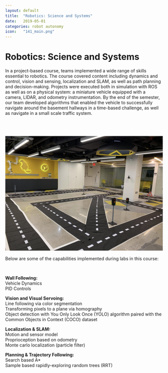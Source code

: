 ```yaml
---
layout: default
title:  "Robotics: Science and Systems"
date:   2019-05-01
categories: robot autonomy
icon:	"141_main.png"
---
```


<h1>Robotics: Science and Systems</h1>

<p>In a project-based course, teams implemented a wide range of skills essential to robotics. The course covered content including dynamics and control, vision and sensing, localization and SLAM, as well as path planning and decision-making. Projects were executed both in simulation with ROS as well as on a physical system: a miniature vehicle equipped with a camera, LIDAR, and odometry instrumentation. By the end of the semester, our team developed algorithms that enabled the vehicle to successfully navigate around the basement hallways in a time-based challenge, as well as navigate in a small scale traffic system.</p>

<div class="box alt">
<div class="row uniform">
<div class="12u$"><span class="image fit"><img src="images/classphoto.png" alt="" /></span></div>
<div class="4u"><span class="image fit"><img src="images/141/small1.png" alt="" /></span></div>
<div class="4u"><span class="image fit"><img src="images/141/small2.png" alt="" /></span></div>
<div class="4u$"><span class="image fit"><img src="images/141/small3.png" alt="" /></span></div>
</div>
</div>

<p>Below are some of the capabilities implemented during labs in this course:</p>
​
<p><b>Wall Following:</b><br>
Vehicle Dynamics<br>
PID Controls</p>

<p><b>Vision and Visual Servoing: </b><br>
Line following via color segmentation<br>
Transforming pixels to a plane via homography<br>
Object detection with You Only Look Once (YOLO) algorithm paired with the Common Objects in Context (COCO) dataset</p>

<p><b>Localization & SLAM: </b><br>
Motion and sensor model<br>
Proprioception based on odometry<br>
Monte carlo localization (particle filter)</p>

<p><b>Planning & Trajectory Following:</b><br>
Search based A*<br>
Sample based rapidly-exploring random trees (RRT)</p>

<div class="box alt">
<div class="row uniform">
<div class="12u$"><span class="image fit"><img src="images/pic13.jpg" alt="" /></span></div>
<div class="4u"><span class="image fit"><img src="images/pic01.jpg" alt="" /></span></div>
<div class="4u"><span class="image fit"><img src="images/pic02.jpg" alt="" /></span></div>
<div class="4u$"><span class="image fit"><img src="images/pic03.jpg" alt="" /></span></div>
<div class="4u"><span class="image fit"><img src="images/pic03.jpg" alt="" /></span></div>
<div class="4u"><span class="image fit"><img src="images/pic01.jpg" alt="" /></span></div>
<div class="4u$"><span class="image fit"><img src="images/pic02.jpg" alt="" /></span></div>
<div class="4u"><span class="image fit"><img src="images/pic02.jpg" alt="" /></span></div>
<div class="4u"><span class="image fit"><img src="images/pic03.jpg" alt="" /></span></div>
<div class="4u$"><span class="image fit"><img src="images/pic01.jpg" alt="" /></span></div>
</div>
</div>
